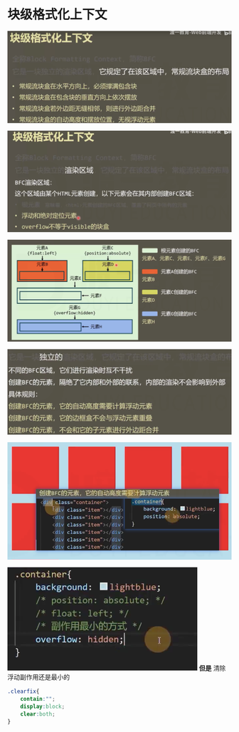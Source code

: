 # 块级格式化上下文

![](笔记/2020-04-12-20-38-07.png)

![](笔记/2020-04-12-20-40-57.png)

![](笔记/2020-04-12-20-43-08.png)

![](笔记/2020-04-12-20-44-06.png)

![](笔记/2020-04-12-20-48-17.png)

![](笔记/2020-04-12-20-49-57.png)
**但是** 清除浮动副作用还是最小的
```css
.clearfix{
    contain:"";
    display:block;
    clear:both;
}
```
